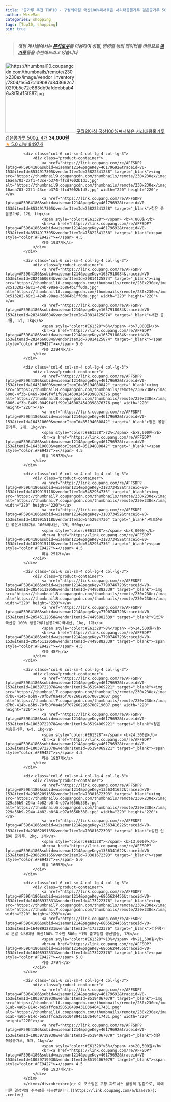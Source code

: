 ```yaml
---
title: "콩가루 추천 TOP10 - 구월의아침 국산100%쪄서볶은 서리태콩물가루 검은콩가루 500g, 4개"
author: WiseMan
categories: shopping
tags: [Top10, shopping]
pin: true
---
```


> ##### 해당 게시물에서는 [**분석도구**](https://itemscout.io/)를 이용하여 **성별**, **연령별** 등의 데이터를 바탕으로 [**콩가루**](https://link.coupang.com/a/baae76)들을 추천해드리고 있습니다.
<div class="container"><div class="row">
            <div class="col-6 col-sm-4 col-lg-4 col-lg-3">
                <div class="product-container">
                    <a href="https://link.coupang.com/re/AFFSDP?lptag=AF5964186&subid=wiseman1214&pageKey=7253740321&traceid=V0-153&itemId=18458112857&vendorItemId=83394203104" target="_blank"><img src="https://thumbnail10.coupangcdn.com/thumbnails/remote/230x230ex/image/vendor_inventory/7804/1e547c1d9b87d843692c702f9b5c72e883db9afdcebbab46a8f5bf15f597.jpg" alt="https://thumbnail10.coupangcdn.com/thumbnails/remote/230x230ex/image/vendor_inventory/7804/1e547c1d9b87d843692c702f9b5c72e883db9afdcebbab46a8f5bf15f597.jpg" width="220" height="220"></a>
                    <a href="https://link.coupang.com/re/AFFSDP?lptag=AF5964186&subid=wiseman1214&pageKey=7253740321&traceid=V0-153&itemId=18458112857&vendorItemId=83394203104" target="_blank">구월의아침 국산100%쪄서볶은 서리태콩물가루 검은콩가루 500g, 4개</a>
                    <span style="color:#E61328"></span> <b>34,000원</b>
                    <br><a href="https://link.coupang.com/re/AFFSDP?lptag=AF5964186&subid=wiseman1214&pageKey=7253740321&traceid=V0-153&itemId=18458112857&vendorItemId=83394203104" target="_blank"><span style="color:#FE9427">★</span> 5.0
                    리뷰 8497개</a>
                </div>
            </div>
            
            <div class="col-6 col-sm-4 col-lg-4 col-lg-3">
                <div class="product-container">
                    <a href="https://link.coupang.com/re/AFFSDP?lptag=AF5964186&subid=wiseman1214&pageKey=46179692&traceid=V0-153&itemId=8534917305&vendorItemId=75822341238" target="_blank"><img src="https://thumbnail9.coupangcdn.com/thumbnails/remote/230x230ex/image/retail/images/525861142919404-16aea703-27f1-43ce-b374-ffcd7002b1d3.jpg" alt="https://thumbnail9.coupangcdn.com/thumbnails/remote/230x230ex/image/retail/images/525861142919404-16aea703-27f1-43ce-b374-ffcd7002b1d3.jpg" width="220" height="220"></a>
                    <a href="https://link.coupang.com/re/AFFSDP?lptag=AF5964186&subid=wiseman1214&pageKey=46179692&traceid=V0-153&itemId=8534917305&vendorItemId=75822341238" target="_blank">청은 볶음콩가루, 1개, 1kg</a>
                    <span style="color:#E61328"></span> <b>4,800원</b>
                    <br><a href="https://link.coupang.com/re/AFFSDP?lptag=AF5964186&subid=wiseman1214&pageKey=46179692&traceid=V0-153&itemId=8534917305&vendorItemId=75822341238" target="_blank"><span style="color:#FE9427">★</span> 4.5
                    리뷰 1937개</a>
                </div>
            </div>
            
            <div class="col-6 col-sm-4 col-lg-4 col-lg-3">
                <div class="product-container">
                    <a href="https://link.coupang.com/re/AFFSDP?lptag=AF5964186&subid=wiseman1214&pageKey=1657918084&traceid=V0-153&itemId=2824660684&vendorItemId=70814125874" target="_blank"><img src="https://thumbnail10.coupangcdn.com/thumbnails/remote/230x230ex/image/retail/images/469442379087357-8c513202-b9c1-424b-98ae-36864b1ff0da.jpg" alt="https://thumbnail10.coupangcdn.com/thumbnails/remote/230x230ex/image/retail/images/469442379087357-8c513202-b9c1-424b-98ae-36864b1ff0da.jpg" width="220" height="220"></a>
                    <a href="https://link.coupang.com/re/AFFSDP?lptag=AF5964186&subid=wiseman1214&pageKey=1657918084&traceid=V0-153&itemId=2824660684&vendorItemId=70814125874" target="_blank">새한 콩고물, 1개, 1kg</a>
                    <span style="color:#E61328">6%</span> <b>7,000원</b>
                    <br><a href="https://link.coupang.com/re/AFFSDP?lptag=AF5964186&subid=wiseman1214&pageKey=1657918084&traceid=V0-153&itemId=2824660684&vendorItemId=70814125874" target="_blank"><span style="color:#FE9427">★</span> 5.0
                    리뷰 2394개</a>
                </div>
            </div>
            
            <div class="col-6 col-sm-4 col-lg-4 col-lg-3">
                <div class="product-container">
                    <a href="https://link.coupang.com/re/AFFSDP?lptag=AF5964186&subid=wiseman1214&pageKey=46179692&traceid=V0-153&itemId=164310600&vendorItemId=85194080842" target="_blank"><img src="https://thumbnail8.coupangcdn.com/thumbnails/remote/230x230ex/image/retail/images/f79b9423-6006-4f3b-8469-0049f4f1f99e1460024549398876376.png" alt="https://thumbnail8.coupangcdn.com/thumbnails/remote/230x230ex/image/retail/images/f79b9423-6006-4f3b-8469-0049f4f1f99e1460024549398876376.png" width="220" height="220"></a>
                    <a href="https://link.coupang.com/re/AFFSDP?lptag=AF5964186&subid=wiseman1214&pageKey=46179692&traceid=V0-153&itemId=164310600&vendorItemId=85194080842" target="_blank">청은 볶음콩가루, 2개, 1kg</a>
                    <span style="color:#E61328">72%</span> <b>8,600원</b>
                    <br><a href="https://link.coupang.com/re/AFFSDP?lptag=AF5964186&subid=wiseman1214&pageKey=46179692&traceid=V0-153&itemId=164310600&vendorItemId=85194080842" target="_blank"><span style="color:#FE9427">★</span> 4.5
                    리뷰 1937개</a>
                </div>
            </div>
            
            <div class="col-6 col-sm-4 col-lg-4 col-lg-3">
                <div class="product-container">
                    <a href="https://link.coupang.com/re/AFFSDP?lptag=AF5964186&subid=wiseman1214&pageKey=318373452&traceid=V0-153&itemId=1039915118&vendorItemId=5452934736" target="_blank"><img src="https://thumbnail7.coupangcdn.com/thumbnails/remote/230x230ex/image/vendor_inventory/3f69/2b7ae1f48646b47d47e5c8030950d4a05e30f13c6e09cf65dee251861cfe.png" alt="https://thumbnail7.coupangcdn.com/thumbnails/remote/230x230ex/image/vendor_inventory/3f69/2b7ae1f48646b47d47e5c8030950d4a05e30f13c6e09cf65dee251861cfe.png" width="220" height="220"></a>
                    <a href="https://link.coupang.com/re/AFFSDP?lptag=AF5964186&subid=wiseman1214&pageKey=318373452&traceid=V0-153&itemId=1039915118&vendorItemId=5452934736" target="_blank">이로운곳간 볶은서리태가루 100%국내산, 1개, 500g</a>
                    <span style="color:#E61328"></span> <b>8,000원</b>
                    <br><a href="https://link.coupang.com/re/AFFSDP?lptag=AF5964186&subid=wiseman1214&pageKey=318373452&traceid=V0-153&itemId=1039915118&vendorItemId=5452934736" target="_blank"><span style="color:#FE9427">★</span> 4.5
                    리뷰 251개</a>
                </div>
            </div>
            
            <div class="col-6 col-sm-4 col-lg-4 col-lg-3">
                <div class="product-container">
                    <a href="https://link.coupang.com/re/AFFSDP?lptag=AF5964186&subid=wiseman1214&pageKey=7790746720&traceid=V0-153&itemId=20545112058&vendorItemId=74495882339" target="_blank"><img src="https://thumbnail8.coupangcdn.com/thumbnails/remote/230x230ex/image/vendor_inventory/0ddb/806dadfdd949758253ed0e94f3cdd34e734955dd21b9cd7531c4161a2908.jpg" alt="https://thumbnail8.coupangcdn.com/thumbnails/remote/230x230ex/image/vendor_inventory/0ddb/806dadfdd949758253ed0e94f3cdd34e734955dd21b9cd7531c4161a2908.jpg" width="220" height="220"></a>
                    <a href="https://link.coupang.com/re/AFFSDP?lptag=AF5964186&subid=wiseman1214&pageKey=7790746720&traceid=V0-153&itemId=20545112058&vendorItemId=74495882339" target="_blank">맛뜨락 국산콩 100% 생콩가루(날콩가루)국내산, 1kg, 1개</a>
                    <span style="color:#E61328">8%</span> <b>14,500원</b>
                    <br><a href="https://link.coupang.com/re/AFFSDP?lptag=AF5964186&subid=wiseman1214&pageKey=7790746720&traceid=V0-153&itemId=20545112058&vendorItemId=74495882339" target="_blank"><span style="color:#FE9427">★</span> 4.5
                    리뷰 48개</a>
                </div>
            </div>
            
            <div class="col-6 col-sm-4 col-lg-4 col-lg-3">
                <div class="product-container">
                    <a href="https://link.coupang.com/re/AFFSDP?lptag=AF5964186&subid=wiseman1214&pageKey=46179692&traceid=V0-153&itemId=18039722078&vendorItemId=85194069221" target="_blank"><img src="https://thumbnail7.coupangcdn.com/thumbnails/remote/230x230ex/image/retail/images/819398b6-d7b0-414b-a5b9-70fb8f0a4a6f7072602966700719607.png" alt="https://thumbnail7.coupangcdn.com/thumbnails/remote/230x230ex/image/retail/images/819398b6-d7b0-414b-a5b9-70fb8f0a4a6f7072602966700719607.png" width="220" height="220"></a>
                    <a href="https://link.coupang.com/re/AFFSDP?lptag=AF5964186&subid=wiseman1214&pageKey=46179692&traceid=V0-153&itemId=18039722078&vendorItemId=85194069221" target="_blank">청은 볶음콩가루, 6개, 1kg</a>
                    <span style="color:#E61328"></span> <b>24,300원</b>
                    <br><a href="https://link.coupang.com/re/AFFSDP?lptag=AF5964186&subid=wiseman1214&pageKey=46179692&traceid=V0-153&itemId=18039722078&vendorItemId=85194069221" target="_blank"><span style="color:#FE9427">★</span> 4.5
                    리뷰 1937개</a>
                </div>
            </div>
            
            <div class="col-6 col-sm-4 col-lg-4 col-lg-3">
                <div class="product-container">
                    <a href="https://link.coupang.com/re/AFFSDP?lptag=AF5964186&subid=wiseman1214&pageKey=1356341622&traceid=V0-153&itemId=2386209165&vendorItemId=70381672393" target="_blank"><img src="https://thumbnail6.coupangcdn.com/thumbnails/remote/230x230ex/image/retail/images/419201101064782-229a56b9-294a-4b82-b8f4-c97af656b338.jpg" alt="https://thumbnail6.coupangcdn.com/thumbnails/remote/230x230ex/image/retail/images/419201101064782-229a56b9-294a-4b82-b8f4-c97af656b338.jpg" width="220" height="220"></a>
                    <a href="https://link.coupang.com/re/AFFSDP?lptag=AF5964186&subid=wiseman1214&pageKey=1356341622&traceid=V0-153&itemId=2386209165&vendorItemId=70381672393" target="_blank">성진 인절미 콩가루, 2kg, 1개</a>
                    <span style="color:#E61328"></span> <b>13,000원</b>
                    <br><a href="https://link.coupang.com/re/AFFSDP?lptag=AF5964186&subid=wiseman1214&pageKey=1356341622&traceid=V0-153&itemId=2386209165&vendorItemId=70381672393" target="_blank"><span style="color:#FE9427">★</span> 5.0
                    리뷰 1665개</a>
                </div>
            </div>
            
            <div class="col-6 col-sm-4 col-lg-4 col-lg-3">
                <div class="product-container">
                    <a href="https://link.coupang.com/re/AFFSDP?lptag=AF5964186&subid=wiseman1214&pageKey=6865624456&traceid=V0-153&itemId=16408932831&vendorItemId=4173222376" target="_blank"><img src="https://thumbnail7.coupangcdn.com/thumbnails/remote/230x230ex/image/vendor_inventory/a298/82c5dee18994f8f257faec0498f79e27a45984a23cc53e08cf0a6f45a8f5.jpg" alt="https://thumbnail7.coupangcdn.com/thumbnails/remote/230x230ex/image/vendor_inventory/a298/82c5dee18994f8f257faec0498f79e27a45984a23cc53e08cf0a6f45a8f5.jpg" width="220" height="220"></a>
                    <a href="https://link.coupang.com/re/AFFSDP?lptag=AF5964186&subid=wiseman1214&pageKey=6865624456&traceid=V0-153&itemId=16408932831&vendorItemId=4173222376" target="_blank">검은콩가루 분말 식사대용 국산100% 고소한 500g *1팩 출고당일 생산발송, 1개</a>
                    <span style="color:#E61328">13%</span> <b>21,500원</b>
                    <br><a href="https://link.coupang.com/re/AFFSDP?lptag=AF5964186&subid=wiseman1214&pageKey=6865624456&traceid=V0-153&itemId=16408932831&vendorItemId=4173222376" target="_blank"><span style="color:#FE9427">★</span> 5.0
                    리뷰 379개</a>
                </div>
            </div>
            
            <div class="col-6 col-sm-4 col-lg-4 col-lg-3">
                <div class="product-container">
                    <a href="https://link.coupang.com/re/AFFSDP?lptag=AF5964186&subid=wiseman1214&pageKey=46179692&traceid=V0-153&itemId=18039719930&vendorItemId=85194067079" target="_blank"><img src="https://thumbnail10.coupangcdn.com/thumbnails/remote/230x230ex/image/retail/images/0e3f4d28-61ab-4a0b-814c-be5affca35051048943103646417431.png" alt="https://thumbnail10.coupangcdn.com/thumbnails/remote/230x230ex/image/retail/images/0e3f4d28-61ab-4a0b-814c-be5affca35051048943103646417431.png" width="220" height="220"></a>
                    <a href="https://link.coupang.com/re/AFFSDP?lptag=AF5964186&subid=wiseman1214&pageKey=46179692&traceid=V0-153&itemId=18039719930&vendorItemId=85194067079" target="_blank">청은 볶음콩가루, 5개, 1kg</a>
                    <span style="color:#E61328">5%</span> <b>20,500원</b>
                    <br><a href="https://link.coupang.com/re/AFFSDP?lptag=AF5964186&subid=wiseman1214&pageKey=46179692&traceid=V0-153&itemId=18039719930&vendorItemId=85194067079" target="_blank"><span style="color:#FE9427">★</span> 4.5
                    리뷰 1937개</a>
                </div>
            </div>
            </div></div><br><br>[👉 이 포스팅은 쿠팡 파트너스 활동의 일환으로, 이에 따른 일정액의 수수료를 제공받습니다.](https://link.coupang.com/a/baae76){: .center}